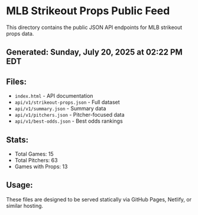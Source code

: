 # MLB Strikeout Props Public Feed

This directory contains the public JSON API endpoints for MLB strikeout props data.

## Generated: Sunday, July 20, 2025 at 02:22 PM EDT

## Files:
- `index.html` - API documentation
- `api/v1/strikeout-props.json` - Full dataset
- `api/v1/summary.json` - Summary data
- `api/v1/pitchers.json` - Pitcher-focused data  
- `api/v1/best-odds.json` - Best odds rankings

## Stats:
- Total Games: 15
- Total Pitchers: 63
- Games with Props: 13

## Usage:
These files are designed to be served statically via GitHub Pages, Netlify, or similar hosting.
